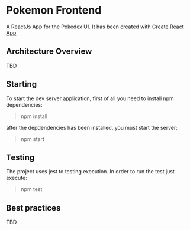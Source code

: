 # Pokemon Frontend

A ReactJs App for the Pokedex UI. It has been created with [Create React App](https://github.com/facebook/create-react-app)

## Architecture Overview

TBD

## Starting

To start the dev server application, first of all you need to install npm dependencies:

> npm install

after the depdendencies has been installed, you must start the server:

> npm start

## Testing

The project uses jest to testing execution. In order to run the test just execute:

> npm test

## Best practices

TBD
